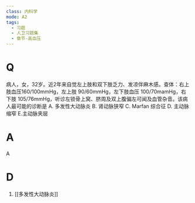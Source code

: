 ```yaml
---
class: 内科学
mode: A2
tags:
  - 习题
  - 人卫习题集
  - 章节-高血压
---
```


# Q
病人，女，32岁。近2年来自觉左上肢和双下肢乏力、发凉伴麻木感。查体：右上肢血压160/100mmHg，左上肢 90/60mmHg，左下肢血压 100/70mamHg，右下肢 105/76mmHg，听诊左锁骨上窝、脐周及双上腹偏左可闻及血管杂音。该病人最可能的诊断是
A. 多发性大动脉炎 
B. 肾动脉狭窄 
C. Marfan 综合征
D. 主动脉缩窄 
E.主动脉夹层

# A
A
# D
1. [[多发性大动脉炎]]